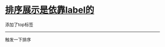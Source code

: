 # [排序展示是依靠label的](https://github.com/drunkwretch/drunkwretch.github.io/issues/7)

添加了top标签

---

触发一下排序
